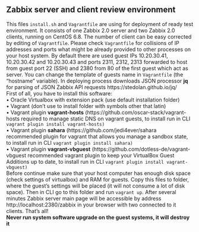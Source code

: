 <body>
<h2>Zabbix server and client review environment</h2>
This files <code>install.sh</code> and <code>Vagrantfile</code> are using for deployment of ready test environment. It consists of one Zabbix 2.0 server and two Zabbix 2.0 clients, running on CentOS 6.8. The number of client can be easy corrected by editing of <code>Vagrantfile</code>. Please check <code>Vagrantfile</code> for collisions of IP addresses and ports what might be already provided to other processes on your host system. By default there are used guest IPs 10.20.30.41, 10.20.30.42 and 10.20.30.43 and ports 2311, 2312, 2313 forwarded to host from guest port 22 (SSH) and 2380 from 80 of the first guest which act as server. You can change the template of guests name in <code>Vagrantfile</code> (the “hostname” variable). In deploying process downloads JSON processor <b>jq</b> for parsing of JSON Zabbix API requests https://stedolan.github.io/jq/ <br>
First of all, you have to install this software: <br>
•	Oracle Virtualbox with extension pack (use default installation folder) <br>
•	Vagrant (don’t use to install folder with symbols other that latin) <br>
•	Vagrant plugin <b>vagrant-hosts</b> (https://github.com/oscar-stack/vagrant-hosts required to manage static DNS on vagrant guests, to install run in CLI <code>vagrant plugin install vagrant-hosts)</code> <br>
•	Vagrant plugin <b>sahara</b> (https://github.com/jedi4ever/sahara recommended plugin for vagrant that allows you manage a sandbox state, to install run in CLI <code>vagrant plugin install sahara)</code> <br>
•	Vagrant plugin <b>vagrant-vbguest</b> (https://github.com/dotless-de/vagrant-vbguest recommended vagrant plugin to keep your VirtualBox Guest Additions up to date, to install run in CLI <code>vagrant plugin install vagrant-vbguest)</code> <br>
Before continue make sure that your host computer has enough disk space (check settings of virtualbox) and RAM for guests. Copy this files to folder, where the guest’s settings will be placed (it will not consume a lot of disk space). Then in CLI go to this folder and run <code>vagrant up</code>. After several minutes Zabbix server main page will be accessible by address http://localhost:2380/zabbix in your browser with two connected to it clients. That’s all! <br>
<strong>Never run system software upgrade on the guest systems, it will destroy it</strong> <br>
</body>
